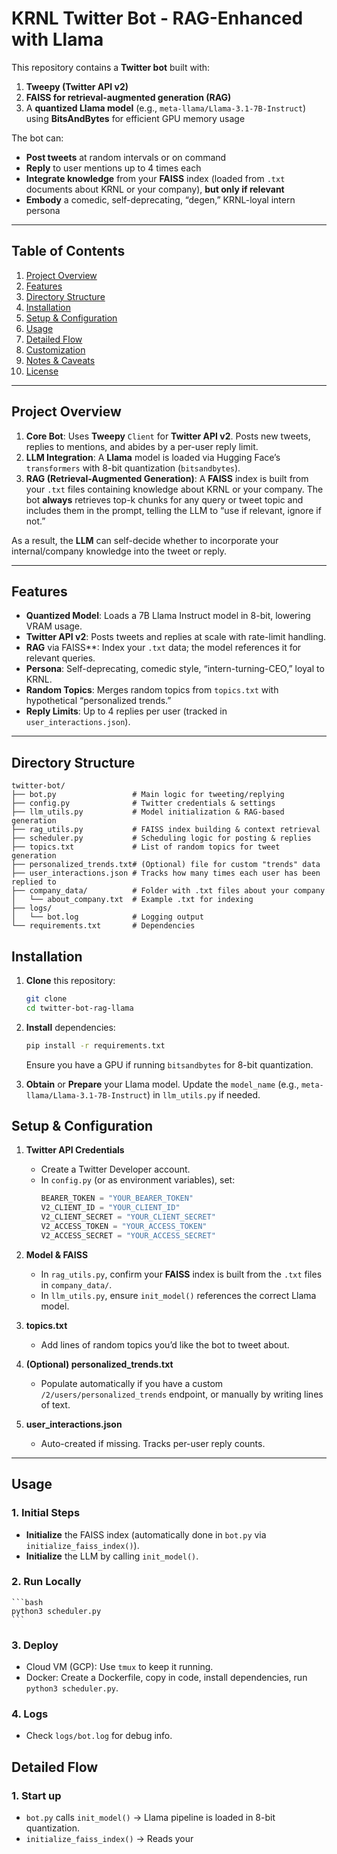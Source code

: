 # **KRNL Twitter Bot - RAG-Enhanced with Llama**

This repository contains a **Twitter bot** built with:
1. **Tweepy (Twitter API v2)**  
2. **FAISS for retrieval-augmented generation (RAG)**  
3. A **quantized Llama model** (e.g., `meta-llama/Llama-3.1-7B-Instruct`) using **BitsAndBytes** for efficient GPU memory usage  

The bot can:
- **Post tweets** at random intervals or on command  
- **Reply** to user mentions up to 4 times each  
- **Integrate knowledge** from your **FAISS** index (loaded from `.txt` documents about KRNL or your company), **but only if relevant**  
- **Embody** a comedic, self-deprecating, “degen,” KRNL-loyal intern persona

---

## **Table of Contents**
1. [Project Overview](#project-overview)  
2. [Features](#features)  
3. [Directory Structure](#directory-structure)  
4. [Installation](#installation)  
5. [Setup & Configuration](#setup--configuration)  
6. [Usage](#usage)  
7. [Detailed Flow](#detailed-flow)  
8. [Customization](#customization)  
9. [Notes & Caveats](#notes--caveats)  
10. [License](#license)

---

## **Project Overview**

1. **Core Bot**: Uses **Tweepy** `Client` for **Twitter API v2**. Posts new tweets, replies to mentions, and abides by a per-user reply limit.  
2. **LLM Integration**: A **Llama** model is loaded via Hugging Face’s `transformers` with 8-bit quantization (`bitsandbytes`).  
3. **RAG (Retrieval-Augmented Generation)**: A **FAISS** index is built from your `.txt` files containing knowledge about KRNL or your company. The bot **always** retrieves top-k chunks for any query or tweet topic and includes them in the prompt, telling the LLM to “use if relevant, ignore if not.”  

As a result, the **LLM** can self-decide whether to incorporate your internal/company knowledge into the tweet or reply.

---

## **Features**

- **Quantized Model**: Loads a 7B Llama Instruct model in 8-bit, lowering VRAM usage.  
- **Twitter API v2**: Posts tweets and replies at scale with rate-limit handling.  
- **RAG** via FAISS**: Index your `.txt` data; the model references it for relevant queries.  
- **Persona**: Self-deprecating, comedic style, “intern-turning-CEO,” loyal to KRNL.  
- **Random Topics**: Merges random topics from `topics.txt` with hypothetical “personalized trends.”  
- **Reply Limits**: Up to 4 replies per user (tracked in `user_interactions.json`).

---

## **Directory Structure**
```plaintext
twitter-bot/
├── bot.py                 # Main logic for tweeting/replying
├── config.py              # Twitter credentials & settings
├── llm_utils.py           # Model initialization & RAG-based generation
├── rag_utils.py           # FAISS index building & context retrieval
├── scheduler.py           # Scheduling logic for posting & replies
├── topics.txt             # List of random topics for tweet generation
├── personalized_trends.txt# (Optional) file for custom "trends" data
├── user_interactions.json # Tracks how many times each user has been replied to
├── company_data/          # Folder with .txt files about your company
│   └── about_company.txt  # Example .txt for indexing
├── logs/
│   └── bot.log            # Logging output
└── requirements.txt       # Dependencies
```

## **Installation**

1. **Clone** this repository:
    ```bash
    git clone 
    cd twitter-bot-rag-llama
    ```

2. **Install** dependencies:
    ```bash
    pip install -r requirements.txt
    ```
    Ensure you have a GPU if running `bitsandbytes` for 8-bit quantization.

3. **Obtain** or **Prepare** your Llama model. Update the `model_name` (e.g., `meta-llama/Llama-3.1-7B-Instruct`) in `llm_utils.py` if needed.


## **Setup & Configuration**

1. **Twitter API Credentials**  
   - Create a Twitter Developer account.  
   - In `config.py` (or as environment variables), set:
     ```python
     BEARER_TOKEN = "YOUR_BEARER_TOKEN"
     V2_CLIENT_ID = "YOUR_CLIENT_ID"
     V2_CLIENT_SECRET = "YOUR_CLIENT_SECRET"
     V2_ACCESS_TOKEN = "YOUR_ACCESS_TOKEN"
     V2_ACCESS_SECRET = "YOUR_ACCESS_SECRET"
     ```

2. **Model & FAISS**  
   - In `rag_utils.py`, confirm your **FAISS** index is built from the `.txt` files in `company_data/`.  
   - In `llm_utils.py`, ensure `init_model()` references the correct Llama model.

3. **topics.txt**  
   - Add lines of random topics you’d like the bot to tweet about.

4. **(Optional) personalized_trends.txt**  
   - Populate automatically if you have a custom `/2/users/personalized_trends` endpoint, or manually by writing lines of text.

5. **user_interactions.json**  
   - Auto-created if missing. Tracks per-user reply counts.

---

## **Usage**

### **1. Initial Steps**
- **Initialize** the FAISS index (automatically done in `bot.py` via `initialize_faiss_index()`).
- **Initialize** the LLM by calling `init_model()`.

### **2. Run Locally**
    ```bash
    python3 scheduler.py
    ```

### **3. Deploy**
- Cloud VM (GCP): Use `tmux` to keep it running.
- Docker: Create a Dockerfile, copy in code, install dependencies, run `python3 scheduler.py`.

### **4. Logs**
- Check `logs/bot.log` for debug info.

## **Detailed Flow**

### **1. Start up**
- `bot.py` calls `init_model()` -> Llama pipeline is loaded in 8-bit quantization.
- `initialize_faiss_index()` -> Reads your